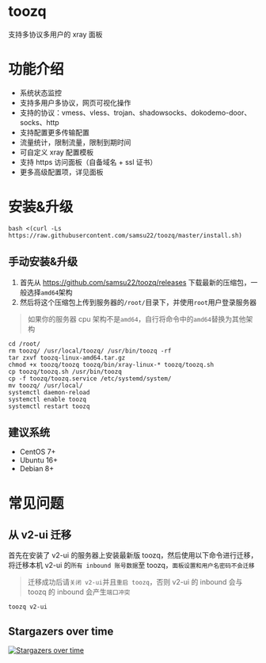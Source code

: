# toozq
支持多协议多用户的 xray 面板

# 功能介绍
- 系统状态监控
- 支持多用户多协议，网页可视化操作
- 支持的协议：vmess、vless、trojan、shadowsocks、dokodemo-door、socks、http
- 支持配置更多传输配置
- 流量统计，限制流量，限制到期时间
- 可自定义 xray 配置模板
- 支持 https 访问面板（自备域名 + ssl 证书）
- 更多高级配置项，详见面板

# 安装&升级
```
bash <(curl -Ls https://raw.githubusercontent.com/samsu22/toozq/master/install.sh)
```

## 手动安装&升级
1. 首先从 https://github.com/samsu22/toozq/releases 下载最新的压缩包，一般选择`amd64`架构
2. 然后将这个压缩包上传到服务器的`/root/`目录下，并使用`root`用户登录服务器

> 如果你的服务器 cpu 架构不是`amd64`，自行将命令中的`amd64`替换为其他架构

```
cd /root/
rm toozq/ /usr/local/toozq/ /usr/bin/toozq -rf
tar zxvf toozq-linux-amd64.tar.gz
chmod +x toozq/toozq toozq/bin/xray-linux-* toozq/toozq.sh
cp toozq/toozq.sh /usr/bin/toozq
cp -f toozq/toozq.service /etc/systemd/system/
mv toozq/ /usr/local/
systemctl daemon-reload
systemctl enable toozq
systemctl restart toozq
```

## 建议系统
- CentOS 7+
- Ubuntu 16+
- Debian 8+

# 常见问题

## 从 v2-ui 迁移
首先在安装了 v2-ui 的服务器上安装最新版 toozq，然后使用以下命令进行迁移，将迁移本机 v2-ui 的`所有 inbound 账号数据`至 toozq，`面板设置和用户名密码不会迁移`
> 迁移成功后请`关闭 v2-ui`并且`重启 toozq`，否则 v2-ui 的 inbound 会与 toozq 的 inbound 会产生`端口冲突`
```
toozq v2-ui
```

## Stargazers over time

[![Stargazers over time](https://starchart.cc/samsu22/toozq.svg)](https://starchart.cc/samsu22/toozq)
